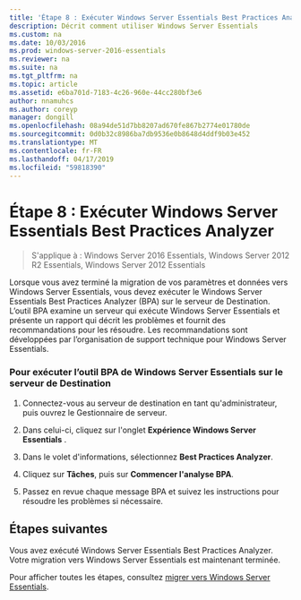 ```yaml
---
title: 'Étape 8 : Exécuter Windows Server Essentials Best Practices Analyzer'
description: Décrit comment utiliser Windows Server Essentials
ms.custom: na
ms.date: 10/03/2016
ms.prod: windows-server-2016-essentials
ms.reviewer: na
ms.suite: na
ms.tgt_pltfrm: na
ms.topic: article
ms.assetid: e6ba701d-7183-4c26-960e-44cc280bf3e6
author: nnamuhcs
ms.author: coreyp
manager: dongill
ms.openlocfilehash: 08a94de51d7bb8207ad670fe867b2774e01780de
ms.sourcegitcommit: 0d0b32c8986ba7db9536e0b8648d4ddf9b03e452
ms.translationtype: MT
ms.contentlocale: fr-FR
ms.lasthandoff: 04/17/2019
ms.locfileid: "59818390"
---
```

# <a name="step-8-run-the-windows-server-essentials-best-practices-analyzer"></a>Étape 8 : Exécuter Windows Server Essentials Best Practices Analyzer

>S'applique à : Windows Server 2016 Essentials, Windows Server 2012 R2 Essentials, Windows Server 2012 Essentials

Lorsque vous avez terminé la migration de vos paramètres et données vers Windows Server Essentials, vous devez exécuter le Windows Server Essentials Best Practices Analyzer (BPA) sur le serveur de Destination. L’outil BPA examine un serveur qui exécute Windows Server Essentials et présente un rapport qui décrit les problèmes et fournit des recommandations pour les résoudre. Les recommandations sont développées par l’organisation de support technique pour Windows Server Essentials.  
  
### <a name="to-run-the--windows-server-essentials-bpa-on-the-destination-server"></a>Pour exécuter l’outil BPA de Windows Server Essentials sur le serveur de Destination  
  
1.  Connectez-vous au serveur de destination en tant qu'administrateur, puis ouvrez le Gestionnaire de serveur.  
  
2.  Dans celui-ci, cliquez sur l'onglet **Expérience Windows Server Essentials** .  
  
3.  Dans le volet d'informations, sélectionnez **Best Practices Analyzer**.  
  
4.  Cliquez sur **Tâches**, puis sur **Commencer l'analyse BPA**.  
  
5.  Passez en revue chaque message BPA et suivez les instructions pour résoudre les problèmes si nécessaire.  
  
## <a name="next-steps"></a>Étapes suivantes  
 Vous avez exécuté Windows Server Essentials Best Practices Analyzer. Votre migration vers Windows Server Essentials est maintenant terminée.  
  

Pour afficher toutes les étapes, consultez [migrer vers Windows Server Essentials](Migrate-from-Previous-Versions-to-Windows-Server-Essentials-or-Windows-Server-Essentials-Experience.md).

